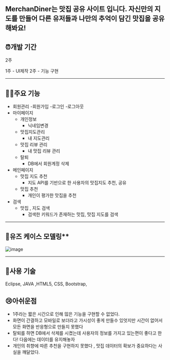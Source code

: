 MerchanDiner는 맛집 공유 사이트 입니다.
자신만의 지도를 만들어 다른 유저들과 나만의 추억이 담긴 맛집을 공유해봐요!
---

## ⏰개발 기간

2주

1주 - UI제작 
2주 - 기능 구현

---

## 🏋️‍♂️주요 기능
- 회원관리
    -회원가입
    -로그인
    -로그아웃 
- 마이페이지
    - 개인정보
        - 닉네임변경 
    - 맛집지도관리
        - 내 지도관리
    - 맛집 리뷰 관리 
        - 내 맛집 리뷰 관리
    - 탈퇴
        - DB에서 회원계정 삭제 
- 메인페이지
    - 맛집 지도 추천
        - 지도 API를 기반으로 한 사용자의 맛집지도 추천, 공유
    - 맛집 추천 
        - 개인이 평가한 맛집을 추천
- 검색
    - 맛집 , 지도 검색 
        - 검색한 키워드가 존재하는 맛집, 맛집 지도를 검색

---



## 👩유즈 케이스 모델링**
![image](https://user-images.githubusercontent.com/87971936/151170154-8b9afd24-7769-455a-8262-bc00cfc93de4.png)

---

## 📘사용 기술

 Eclipse, JAVA ,HTML5, CSS, Bootstrap,


## 😢아쉬운점

- 1주라는 짧은 시간으로 인해 많은 기능을 구현할 수 없었다.
- 화면이 간결하고 모바일로 보더라고 가시성이 좋게 만들수 있엇지만 시간이 없어서 모든 화면을 반응형으로 만들지 못했다
- 탈퇴를 하면 DB에서 삭제를 시켰는데 사용자의 정보를 가지고 있는편이 좋다고 한다! 다음에는 데이터를 유지해놓자
- 개인의 취향에 따른 추천을 구현하지 못했다 , 맛집 데이터의 확보가 중요하다는 사실을 꺠달았다.


